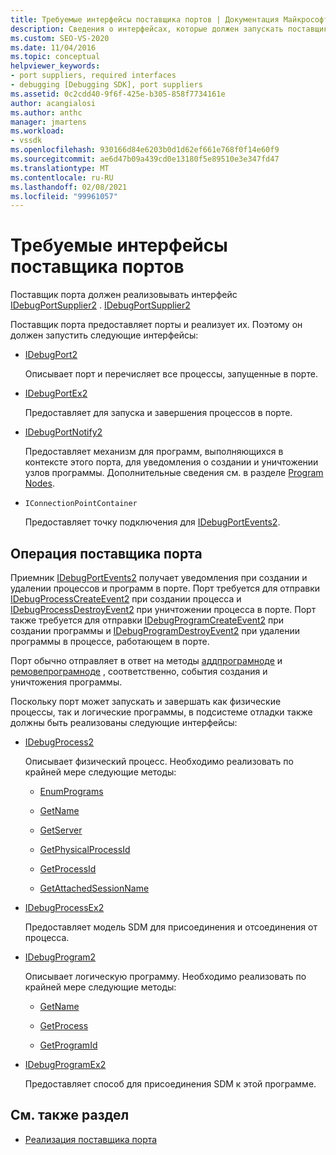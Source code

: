 ```yaml
---
title: Требуемые интерфейсы поставщика портов | Документация Майкрософт
description: Сведения о интерфейсах, которые должен запускать поставщик порта. Поставщик порта предоставляет порты и реализует их.
ms.custom: SEO-VS-2020
ms.date: 11/04/2016
ms.topic: conceptual
helpviewer_keywords:
- port suppliers, required interfaces
- debugging [Debugging SDK], port suppliers
ms.assetid: 0c2cdd40-9f6f-425e-b305-858f7734161e
author: acangialosi
ms.author: anthc
manager: jmartens
ms.workload:
- vssdk
ms.openlocfilehash: 930166d84e6203b0d1d62ef661e768f0f14e60f9
ms.sourcegitcommit: ae6d47b09a439cd0e13180f5e89510e3e347fd47
ms.translationtype: MT
ms.contentlocale: ru-RU
ms.lasthandoff: 02/08/2021
ms.locfileid: "99961057"
---
```

# <a name="required-port-supplier-interfaces"></a>Требуемые интерфейсы поставщика портов
Поставщик порта должен реализовывать интерфейс [IDebugPortSupplier2](../../extensibility/debugger/reference/idebugportsupplier2.md) . [IDebugPortSupplier2](../../extensibility/debugger/reference/idebugportsupplier2.md)

 Поставщик порта предоставляет порты и реализует их. Поэтому он должен запустить следующие интерфейсы:

- [IDebugPort2](../../extensibility/debugger/reference/idebugport2.md)

  Описывает порт и перечисляет все процессы, запущенные в порте.

- [IDebugPortEx2](../../extensibility/debugger/reference/idebugportex2.md)

  Предоставляет для запуска и завершения процессов в порте.

- [IDebugPortNotify2](../../extensibility/debugger/reference/idebugportnotify2.md)

  Предоставляет механизм для программ, выполняющихся в контексте этого порта, для уведомления о создании и уничтожении узлов программы. Дополнительные сведения см. в разделе [Program Nodes](../../extensibility/debugger/program-nodes.md).

- `IConnectionPointContainer`

  Предоставляет точку подключения для [IDebugPortEvents2](../../extensibility/debugger/reference/idebugportevents2.md).

## <a name="port-supplier-operation"></a>Операция поставщика порта
 Приемник [IDebugPortEvents2](../../extensibility/debugger/reference/idebugportevents2.md) получает уведомления при создании и удалении процессов и программ в порте. Порт требуется для отправки [IDebugProcessCreateEvent2](../../extensibility/debugger/reference/idebugprocesscreateevent2.md) при создании процесса и [IDebugProcessDestroyEvent2](../../extensibility/debugger/reference/idebugprocessdestroyevent2.md) при уничтожении процесса в порте. Порт также требуется для отправки [IDebugProgramCreateEvent2](../../extensibility/debugger/reference/idebugprogramcreateevent2.md) при создании программы и [IDebugProgramDestroyEvent2](../../extensibility/debugger/reference/idebugprogramdestroyevent2.md) при удалении программы в процессе, работающем в порте.

 Порт обычно отправляет в ответ на методы [аддпрограмноде](../../extensibility/debugger/reference/idebugportnotify2-addprogramnode.md) и [ремовепрограмноде](../../extensibility/debugger/reference/idebugportnotify2-removeprogramnode.md) , соответственно, события создания и уничтожения программы.

 Поскольку порт может запускать и завершать как физические процессы, так и логические программы, в подсистеме отладки также должны быть реализованы следующие интерфейсы:

- [IDebugProcess2](../../extensibility/debugger/reference/idebugprocess2.md)

  Описывает физический процесс. Необходимо реализовать по крайней мере следующие методы:

  - [EnumPrograms](../../extensibility/debugger/reference/idebugprocess2-enumprograms.md)

  - [GetName](../../extensibility/debugger/reference/idebugprocess2-getname.md)

  - [GetServer](../../extensibility/debugger/reference/idebugprocess2-getserver.md)

  - [GetPhysicalProcessId](../../extensibility/debugger/reference/idebugprocess2-getphysicalprocessid.md)

  - [GetProcessId](../../extensibility/debugger/reference/idebugprocess2-getprocessid.md)

  - [GetAttachedSessionName](../../extensibility/debugger/reference/idebugprocess2-getattachedsessionname.md)

- [IDebugProcessEx2](../../extensibility/debugger/reference/idebugprocessex2.md)

  Предоставляет модель SDM для присоединения и отсоединения от процесса.

- [IDebugProgram2](../../extensibility/debugger/reference/idebugprogram2.md)

  Описывает логическую программу. Необходимо реализовать по крайней мере следующие методы:

  - [GetName](../../extensibility/debugger/reference/idebugprogram2-getname.md)

  - [GetProcess](../../extensibility/debugger/reference/idebugprogram2-getprocess.md)

  - [GetProgramId](../../extensibility/debugger/reference/idebugprogram2-getprogramid.md)

- [IDebugProgramEx2](../../extensibility/debugger/reference/idebugprogramex2.md)

  Предоставляет способ для присоединения SDM к этой программе.

## <a name="see-also"></a>См. также раздел
- [Реализация поставщика порта](../../extensibility/debugger/implementing-a-port-supplier.md)

